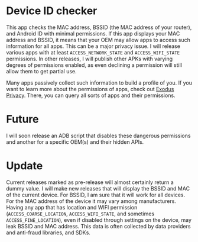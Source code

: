 # Device ID checker

This app checks the MAC address, BSSID (the MAC address of your router), and Android ID with minimal permissions. If this app displays your MAC address and BSSID, it means that your OEM may allow apps to access such information for all apps. This can be a major privacy issue. I will release various apps with at least `ACCESS_NETWORK_STATE` and `ACCESS_WIFI_STATE` permissions. In other releases, I will publish other APKs with varying degrees of permissions enabled, as even declining a permission will still allow them to get partial use.

Many apps passively collect such information to build a profile of you. If you want to learn more about the permissions of apps, check out [Exodus Privacy](https://exodus-privacy.eu.org). There, you can query all sorts of apps and their permissions. 


# Future

I will soon release an ADB script that disables these dangerous permissions and another for a specific OEM(s) and their hidden APIs.

# Update

Current releases marked as pre-release will almost certainly return a dummy value. I will make new releases that will display the BSSID and MAC of the current device. For BSSID, I am sure that it will work for all devices. For the MAC address of the device it may vary among manufacturers. Having any app that has location and WIFI permission (`ACCESS_COARSE_LOCATION`, `ACCESS_WIFI_STATE`, and sometimes `ACCESS_FINE_LOCATION`), even if disabled through settings on the device, may leak BSSID and MAC address. This data is often collected by data providers and anti-fraud libraries, and SDKs.
